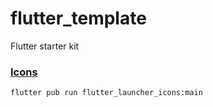 # flutter_template

Flutter starter kit

### [Icons](https://github.com/fluttercommunity/flutter_launcher_icons)

```shell
flutter pub run flutter_launcher_icons:main
```
